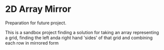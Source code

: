 # 2D Array Mirror

Preparation for future project. 

This is a sandbox project finding a solution for taking an array representing a grid, finding the left anda right hand 'sides' of that grid and combining each row in mirrored form

